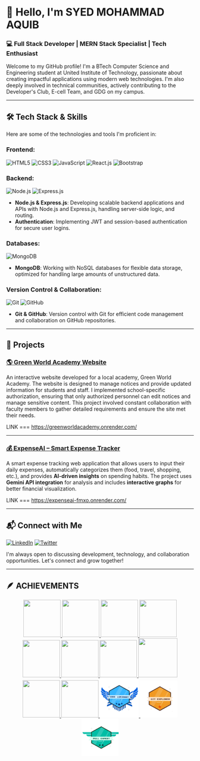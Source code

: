 # 👋 Hello, I'm SYED MOHAMMAD AQUIB

### 💻 Full Stack Developer | MERN Stack Specialist | Tech Enthusiast

Welcome to my GitHub profile! I'm a BTech Computer Science and Engineering student at United Institute of Technology, passionate about creating impactful applications using modern web technologies. I'm also deeply involved in technical communities, actively contributing to the Developer's Club, E-cell Team, and GDG on my campus.

---

## 🛠 Tech Stack & Skills

Here are some of the technologies and tools I'm proficient in:

### Frontend:
![HTML5](https://img.shields.io/badge/HTML5-E34F26?style=for-the-badge&logo=html5&logoColor=white)
![CSS3](https://img.shields.io/badge/CSS3-1572B6?style=for-the-badge&logo=css3&logoColor=white)
![JavaScript](https://img.shields.io/badge/JavaScript-F7DF1E?style=for-the-badge&logo=javascript&logoColor=black)
![React.js](https://img.shields.io/badge/React-61DAFB?style=for-the-badge&logo=react&logoColor=black)
![Bootstrap](https://img.shields.io/badge/Bootstrap-563D7C?style=for-the-badge&logo=bootstrap&logoColor=white)

### Backend:
![Node.js](https://img.shields.io/badge/Node.js-339933?style=for-the-badge&logo=nodedotjs&logoColor=white)
![Express.js](https://img.shields.io/badge/Express.js-404D59?style=for-the-badge&logo=express&logoColor=white)

- **Node.js & Express.js**: Developing scalable backend applications and APIs with Node.js and Express.js, handling server-side logic, and routing.  
- **Authentication**: Implementing JWT and session-based authentication for secure user logins.

### Databases:
![MongoDB](https://img.shields.io/badge/MongoDB-4EA94B?style=for-the-badge&logo=mongodb&logoColor=white)

- **MongoDB**: Working with NoSQL databases for flexible data storage, optimized for handling large amounts of unstructured data.

### Version Control & Collaboration:
![Git](https://img.shields.io/badge/Git-F05032?style=for-the-badge&logo=git&logoColor=white)
![GitHub](https://img.shields.io/badge/GitHub-181717?style=for-the-badge&logo=github&logoColor=white)

- **Git & GitHub**: Version control with Git for efficient code management and collaboration on GitHub repositories.

---

## 📂 Projects

### [🌎 Green World Academy Website](https://github.com/yourusername/green-world-academy)  
An interactive website developed for a local academy, Green World Academy. The website is designed to manage notices and provide updated information for students and staff. I implemented school-specific authorization, ensuring that only authorized personnel can edit notices and manage sensitive content. This project involved constant collaboration with faculty members to gather detailed requirements and ensure the site met their needs.  

LINK === https://greenworldacademy.onrender.com/  

---

### [💰 ExpenseAI – Smart Expense Tracker](https://github.com/yourusername/expenseai)  
A smart expense tracking web application that allows users to input their daily expenses, automatically categorizes them (food, travel, shopping, etc.), and provides **AI-driven insights** on spending habits. The project uses **Gemini API integration** for analysis and includes **interactive graphs** for better financial visualization.  

LINK === https://expenseai-fmxo.onrender.com/  

---

## 📬 Connect with Me

[![LinkedIn](https://img.shields.io/badge/LinkedIn-0A66C2?style=for-the-badge&logo=linkedin&logoColor=white)](https://www.linkedin.com/in/syedmohammadaquib)
[![Twitter](https://img.shields.io/badge/Twitter-1DA1F2?style=for-the-badge&logo=twitter&logoColor=white)](https://twitter.com/smaquib8055)

I'm always open to discussing development, technology, and collaboration opportunities. Let's connect and grow together!

---

## 🪶 ACHIEVEMENTS

<div style='display:flex; align-items:center; gap: 10px; flex-wrap: wrap;' align='center'>
  <a href="https://gssoc.girlscript.tech/leaderboard">
    <img src="https://raw.githubusercontent.com/GSSoC24/Hack-Web3Conf/refs/heads/main/assets/Hack-Web3Conf%202024%20Badge%20(2).png" width="100px" height="100px" />
    <img src="https://raw.githubusercontent.com/GSSoC24/Postman-Challenge/main/docs/assets/Postman%20White.png" width="100px" height="100px" />
    <img src="https://raw.githubusercontent.com/GSSoC24/Postman-Challenge/main/docs/assets/1.png" width="100px" height="100px" />
    <img src="https://raw.githubusercontent.com/GSSoC24/Postman-Challenge/main/docs/assets/2.png" width="100px" height="100px" />
    <img src="https://raw.githubusercontent.com/GSSoC24/Postman-Challenge/main/docs/assets/3.png" width="100px" height="100px" />
    <img src="https://raw.githubusercontent.com/GSSoC24/Postman-Challenge/main/docs/assets/4.png" width="100px" height="100px" />
    <img src="https://raw.githubusercontent.com/GSSoC24/Postman-Challenge/main/docs/assets/5.png" width="100px" height="100px" />
    <img src="https://raw.githubusercontent.com/GSSoC24/Postman-Challenge/main/docs/assets/6.png" width="105px" height="105px" />
    <img src="https://raw.githubusercontent.com/GSSoC24/Postman-Challenge/main/docs/assets/7.png" width="100px" height="100px" />
    <img src="https://raw.githubusercontent.com/GSSoC24/Postman-Challenge/main/docs/assets/8.png" width="100px" height="100px" />
    <img src="https://raw.githubusercontent.com/GSSoC24/Contributor/refs/heads/main/assets/Code%20Luminary.png" width="105px" height="105px" />
    <img src="https://raw.githubusercontent.com/GSSoC24/Contributor/refs/heads/main/assets/Git%20Explorer.png" width="100px" height="100px" />
    <img src="https://raw.githubusercontent.com/GSSoC24/Contributor/refs/heads/main/assets/Pull%20Expert.png" width="100px" height="100px" />
  </a>
</div>
